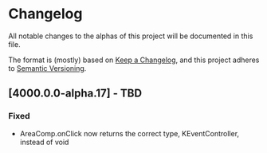 # Changelog

All notable changes to the alphas of this project will be documented in this
file.

The format is (mostly) based on
[Keep a Changelog](https://keepachangelog.com/en/1.1.0/), and this project
adheres to [Semantic Versioning](https://semver.org/spec/v2.0.0.html).

## [4000.0.0-alpha.17] - TBD

### Fixed

- AreaComp.onClick now returns the correct type, KEventController, instead of
  void
